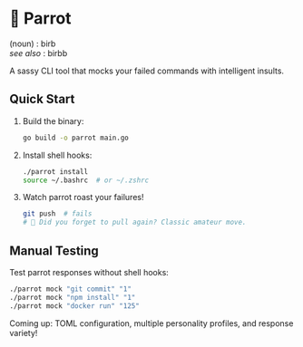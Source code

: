 # 🦜 Parrot
(noun) : birb  
_see also_ : birbb  

A sassy CLI tool that mocks your failed commands with intelligent insults.

## Quick Start

1. Build the binary:
   ```bash
   go build -o parrot main.go
   ```

2. Install shell hooks:
   ```bash
   ./parrot install
   source ~/.bashrc  # or ~/.zshrc
   ```

3. Watch parrot roast your failures!
   ```bash
   git push  # fails
   # 🦜 Did you forget to pull again? Classic amateur move.
   ```

## Manual Testing

Test parrot responses without shell hooks:
```bash
./parrot mock "git commit" "1"
./parrot mock "npm install" "1" 
./parrot mock "docker run" "125"
```

Coming up: TOML configuration, multiple personality profiles, and response variety!
